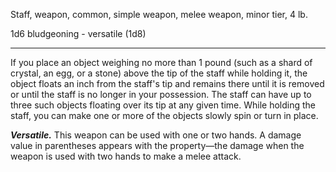 Staff, weapon, common, simple weapon, melee weapon, minor tier, 4 lb.

1d6 bludgeoning  - versatile (1d8)

---

If you place an object weighing no more than 1 pound (such as a shard of crystal, an egg, or a stone) above the tip of the staff while holding it, the object floats an inch from the staff's tip and remains there until it is removed or until the staff is no longer in your possession. The staff can have up to three such objects floating over its tip at any given time. While holding the staff, you can make one or more of the objects slowly spin or turn in place.

***Versatile.*** This weapon can be used with one or two hands. A damage value in parentheses appears with the property—the damage when the weapon is used with two hands to make a melee attack.